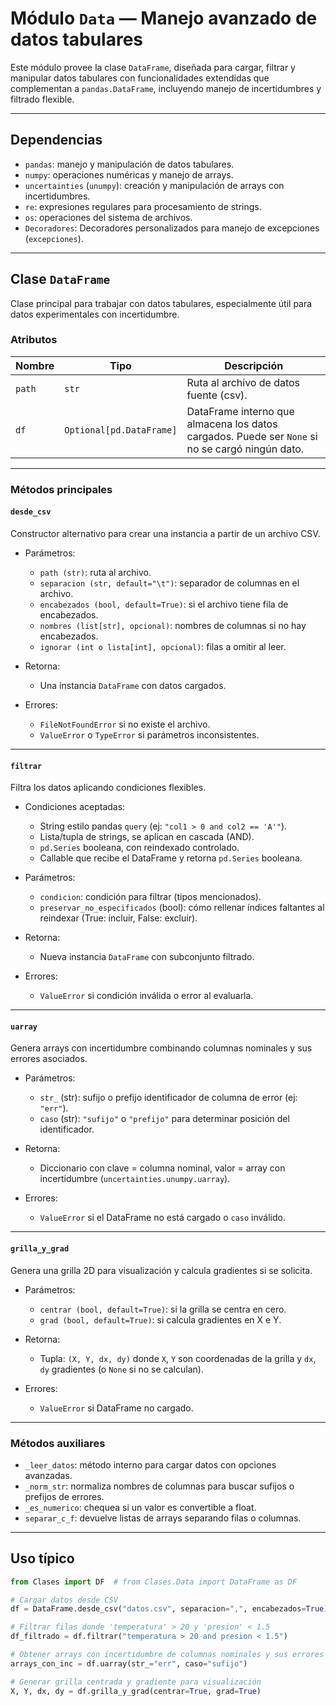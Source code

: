 # Módulo `Data` — Manejo avanzado de datos tabulares

Este módulo provee la clase `DataFrame`, diseñada para cargar, filtrar y manipular datos tabulares con funcionalidades extendidas que complementan a `pandas.DataFrame`, incluyendo manejo de incertidumbres y filtrado flexible.

---

## Dependencias

- `pandas`: manejo y manipulación de datos tabulares.
- `numpy`: operaciones numéricas y manejo de arrays.
- `uncertainties` (`unumpy`): creación y manipulación de arrays con incertidumbres.
- `re`: expresiones regulares para procesamiento de strings.
- `os`: operaciones del sistema de archivos.
- `Decoradores`: Decoradores personalizados para manejo de excepciones (`excepciones`).

---

## Clase `DataFrame`

Clase principal para trabajar con datos tabulares, especialmente útil para datos experimentales con incertidumbre.

### Atributos

| Nombre | Tipo | Descripción |
|--------|------|-------------|
| `path` | `str` | Ruta al archivo de datos fuente (csv). |
| `df` | `Optional[pd.DataFrame]` | DataFrame interno que almacena los datos cargados. Puede ser `None` si no se cargó ningún dato. |

---

### Métodos principales

#### `desde_csv`

Constructor alternativo para crear una instancia a partir de un archivo CSV.

- Parámetros:  
  - `path (str)`: ruta al archivo.  
  - `separacion (str, default="\t")`: separador de columnas en el archivo.  
  - `encabezados (bool, default=True)`: si el archivo tiene fila de encabezados.  
  - `nombres (list[str], opcional)`: nombres de columnas si no hay encabezados.  
  - `ignorar (int o lista[int], opcional)`: filas a omitir al leer.

- Retorna:  
  - Una instancia `DataFrame` con datos cargados.

- Errores:  
  - `FileNotFoundError` si no existe el archivo.  
  - `ValueError` o `TypeError` si parámetros inconsistentes.

---

#### `filtrar`

Filtra los datos aplicando condiciones flexibles.

- Condiciones aceptadas:  
  - String estilo pandas `query` (ej: `"col1 > 0 and col2 == 'A'"`).  
  - Lista/tupla de strings, se aplican en cascada (AND).  
  - `pd.Series` booleana, con reindexado controlado.  
  - Callable que recibe el DataFrame y retorna `pd.Series` booleana.

- Parámetros:  
  - `condicion`: condición para filtrar (tipos mencionados).  
  - `preservar_no_especificados` (bool): cómo rellenar índices faltantes al reindexar (True: incluir, False: excluir).

- Retorna:  
  - Nueva instancia `DataFrame` con subconjunto filtrado.

- Errores:  
  - `ValueError` si condición inválida o error al evaluarla.

---

#### `uarray`

Genera arrays con incertidumbre combinando columnas nominales y sus errores asociados.

- Parámetros:  
  - `str_` (str): sufijo o prefijo identificador de columna de error (ej: `"err"`).  
  - `caso` (str): `"sufijo"` o `"prefijo"` para determinar posición del identificador.

- Retorna:  
  - Diccionario con clave = columna nominal, valor = array con incertidumbre (`uncertainties.unumpy.uarray`).

- Errores:  
  - `ValueError` si el DataFrame no está cargado o `caso` inválido.

---

#### `grilla_y_grad`

Genera una grilla 2D para visualización y calcula gradientes si se solicita.

- Parámetros:  
  - `centrar (bool, default=True)`: si la grilla se centra en cero.  
  - `grad (bool, default=True)`: si calcula gradientes en X e Y.

- Retorna:  
  - Tupla: `(X, Y, dx, dy)` donde `X`, `Y` son coordenadas de la grilla y `dx`, `dy` gradientes (o `None` si no se calculan).

- Errores:  
  - `ValueError` si DataFrame no cargado.

---

### Métodos auxiliares

- `_leer_datos`: método interno para cargar datos con opciones avanzadas.  
- `_norm_str`: normaliza nombres de columnas para buscar sufijos o prefijos de errores.  
- `_es_numerico`: chequea si un valor es convertible a float.  
- `separar_c_f`: devuelve listas de arrays separando filas o columnas.

---

## Uso típico

```python
from Clases import DF  # from Clases.Data import DataFrame as DF

# Cargar datos desde CSV
df = DataFrame.desde_csv("datos.csv", separacion=",", encabezados=True)

# Filtrar filas donde 'temperatura' > 20 y 'presion' < 1.5
df_filtrado = df.filtrar("temperatura > 20 and presion < 1.5")

# Obtener arrays con incertidumbre de columnas nominales y sus errores asociados con sufijo '_err'
arrays_con_inc = df.uarray(str_="err", caso="sufijo")

# Generar grilla centrada y gradiente para visualización
X, Y, dx, dy = df.grilla_y_grad(centrar=True, grad=True)
